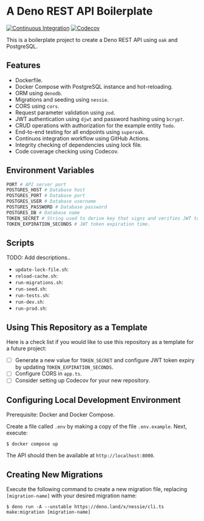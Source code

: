 # A Deno REST API Boilerplate

[![Continuous Integration](https://github.com/nikolajvonholck/deno-rest-api-boilerplate/actions/workflows/continuous-integration.yml/badge.svg)](https://github.com/nikolajvonholck/deno-rest-api-boilerplate)
[![Codecov](https://codecov.io/gh/nikolajvonholck/deno-rest-api-boilerplate/branch/main/graph/badge.svg)](https://codecov.io/gh/nikolajvonholck/deno-rest-api-boilerplate)

This is a boilerplate project to create a Deno REST API using `oak` and
PostgreSQL.

## Features

- Dockerfile.
- Docker Compose with PostgreSQL instance and hot-reloading.
- ORM using `denodb`.
- Migrations and seeding using `nessie`.
- CORS using `cors`.
- Request parameter validation using `zod`.
- JWT authentication using `djwt` and password hashing using `bcrypt`.
- CRUD operations with authorization for the example entity `Todo`.
- End-to-end testing for all endpoints using `superoak`.
- Continuos integration workflow using GitHub Actions.
- Integrity checking of dependencies using lock file.
- Code coverage checking using Codecov.

## Environment Variables

```bash
PORT # API server port
POSTGRES_HOST # Database host
POSTGRES_PORT # Database port
POSTGRES_USER # Database username
POSTGRES_PASSWORD # Database password
POSTGRES_DB # Database name
TOKEN_SECRET # String used to derive key that signs and verifies JWT tokens.
TOKEN_EXPIRATION_SECONDS # JWT token expiration time.
```

## Scripts

TODO: Add descriptions..

- `update-lock-file.sh`:
- `reload-cache.sh`:
- `run-migrations.sh`:
- `run-seed.sh`:
- `run-tests.sh`:
- `run-dev.sh`:
- `run-prod.sh`:

## Using This Repository as a Template

Here is a check list if you would like to use this repository as a template for
a future project:

- [ ] Generate a new value for `TOKEN_SECRET` and configure JWT token expiry by
      updating `TOKEN_EXPIRATION_SECONDS`.
- [ ] Configure CORS in `app.ts`.
- [ ] Consider setting up Codecov for your new repository.

## Configuring Local Development Environment

Prerequisite: Docker and Docker Compose.

Create a file called `.env` by making a copy of the file `.env.example`. Next,
execute:

```shell
$ docker compose up
```

The API should then be available at `http://localhost:8000`.

## Creating New Migrations

Execute the following command to create a new migration file, replacing
`[migration-name]` with your desired migration name:

```shell
$ deno run -A --unstable https://deno.land/x/nessie/cli.ts make:migration [migration-name]
```
